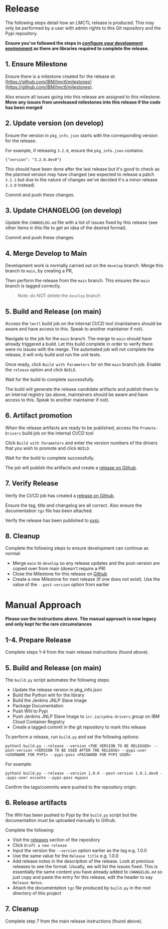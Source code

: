 # Release

The following steps detail how an LMCTL release is produced. This may only be performed by a user with admin rights to this Git repository and the Pypi repository.

**Ensure you've followed the steps in [configure your development environment](developer_env.md) as there are libraries required to complete the release.**

## 1. Ensure Milestone

Ensure there is a milestone created for the release at: [https://github.com/IBM/lmctl/milestones](https://github.com/IBM/lmctl/milestones).

Also ensure all issues going into this release are assigned to this milestone. **Move any issues from unreleased milestones into this release if the code has been merged**

## 2. Update version (on develop)

Ensure the version in `pkg_info.json` starts with the corresponding version for the release.

For example, if releasing `3.2.0`, ensure the `pkg_info.json` contains:

```
{"version": "3.2.0.dev0"}
```

This should have been done after the last release but it's good to check as the planned version may have changed (we expected to release a patch `3.2.1` but due to the nature of changes we've decided it's a minor release `3.3.0` instead)

Commit and push these changes.

## 3. Update CHANGELOG (on develop)

Update the `CHANGELOG.md` file with a list of issues fixed by this release (see other items in this file to get an idea of the desired format).

Commit and push these changes.

## 4. Merge Develop to Main

Development work is normally carried out on the `develop` branch. Merge this branch to `main`, by creating a PR, 

Then perform the release from the `main` branch. This ensures the `main` branch is tagged correctly. 

> Note: do NOT delete the `develop` branch

## 5. Build and Release (on main)

Access the `lmctl` build job on the internal CI/CD tool (maintainers should be aware and have access to this. Speak to another maintainer if not).

Navigate to the job for the `main` branch. The merge to `main` should have already triggered a build. Let this build complete in order to verify there were no issues with the merge. The automated job will not complete the release, it will only build and run the unit tests.

Once ready, click `Build with Parameters` for on the `main` branch job. Enable the `release` option and click `BUILD`.

Wait for the build to complete successfully.

The build will generate the release candidate artifacts and publish them to an internal registry (as above, maintainers should be aware and have access to this. Speak to another maintainer if not).

## 6. Artifact promotion

When the release artifacts are ready to be published, access the `Promote-Drivers` build job on the internal CI/CD tool

Click `Build with Parameters` and enter the version numbers of the drivers that you wish to promote and click `BUILD`.

Wait for the build to complete successfully.

The job will publish the artifacts and create a [release on Github](https://github.com/IBM/lmctl/releases).

## 7. Verify Release

Verify the CI/CD job has created a [release on Github](https://github.com/IBM/lmctl/releases).

Ensure the tag, title and changelog are all correct. Also ensure the documentation `tgz` file has been attached. 

Verify the release has been published to [pypi](https://pypi.org/manage/project/lmctl/releases/).

## 8. Cleanup

Complete the following steps to ensure development can continue as normal:

- Merge `main` to `develop` so any release updates and the post-version are copied over from main (doesn't require a PR)
- Close the Milestone for this release on [Github](https://github.com/IBM/lmctl/milestones)
- Create a new Milestone for next release (if one does not exist). Use the value of the `--post-version` option from earlier

# Manual Approach

**Please use the instructions above. The manual approach is now legacy and only kept for the rare circumstances**

## 1-4. Prepare Release

Complete steps 1-4 from the main release instructions (found above).

## 5. Build and Release (on main)

The `build.py` script automates the following steps: 

- Update the release version in pkg_info.json
- Build the Python whl for the library
- Build the Jenkins JNLP Slave image
- Package Documentation
- Push Whl to Pypi
- Push Jenkins JNLP Slave Image to `icr.io/cp4na-drivers` group on IBM Cloud Container Registry
- Create a tagged commit in the git repository to mark this release

To perform a release, run `build.py` and set the following options:

```
python3 build.py --release --version <THE VERSION TO BE RELEASED> --post-version <VERSION TO BE USED AFTER THE RELEASE> --pypi-user <USERNAME FOR PYPI> --pypi-pass <PASSWORD FOR PYPI USER>
```

For example:
```
python3 build.py --release --version 1.0.0 --post-version 1.0.1.dev0 --pypi-user accanto --pypi-pass mypass
```

Confirm the tags/commits were pushed to the repository origin.

## 6. Release artifacts

The Whl has been pushed to Pypi by the `build.py` script but the documentation must be uploaded manually to Github.

Complete the following:

- Visit the [releases](https://github.com/IBM/lmctl/releases) section of the repository
- Click `Draft a new release`
- Input the version the `--version` option earlier as the tag e.g. 1.0.0
- Use the same value for the `Release title` e.g. 1.0.0
- Add release notes in the description of the release. Look at previous releases to see the format. Usually, we will list the issues fixed. This is essentially the same content you have already added to `CHANGELOG.md` so just copy and paste the entry for this release, edit the header to say `Release Notes`.
- Attach the documentation `tgz` file produced by `build.py` in the root directory of this project

## 7. Cleanup

Complete step 7 from the main release instructions (found above).
